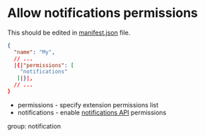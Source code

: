 # Allow notifications permissions

This should be edited in [manifest.json](https://developer.chrome.com/docs/extensions/mv3/manifest/) file.

```json
{
  "name": "My",
  // ...
  |{|"permissions": [
    "notifications"
   ]|}|,
  // ...
}
```

- permissions - specify extension permissions list
- notifications - enable [notifications API](https://developer.chrome.com/docs/extensions/reference/notifications/) permissions

group: notification
